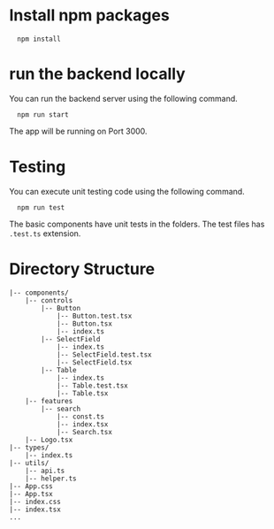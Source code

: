 # Install npm packages
```
  npm install
```

# run the backend locally
You can run the backend server using the following command.
```
  npm run start
```
The app will be running on Port 3000.

# Testing
You can execute unit testing code using the following command.
```
  npm run test
```
The basic components have unit tests in the folders. The test files has `.test.ts` extension.
# Directory Structure
```
|-- components/
    |-- controls
        |-- Button
            |-- Button.test.tsx
            |-- Button.tsx
            |-- index.ts
        |-- SelectField
            |-- index.ts
            |-- SelectField.test.tsx
            |-- SelectField.tsx
        |-- Table
            |-- index.ts
            |-- Table.test.tsx
            |-- Table.tsx
    |-- features
        |-- search
            |-- const.ts
            |-- index.tsx
            |-- Search.tsx
    |-- Logo.tsx
|-- types/
    |-- index.ts
|-- utils/
    |-- api.ts  
    |-- helper.ts 
|-- App.css
|-- App.tsx
|-- index.css
|-- index.tsx
...
```